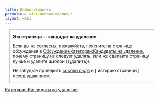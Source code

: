 ```yaml
---
title: Шаблон:Удалить
permalink: wiki/Шаблон:Удалить/
layout: wiki
---
```


<div name="Deletion notice" class="boilerplate metadata" id="delete" style="margin: 0 1em; padding: 0 10px; border: 1px solid #aaa;">

**Эта страница — кандидат на удаление.**

Если вы не согласны, пожалуйста, поясните на странице обсуждения в
[Обсуждение категории:Кандидаты на
удаление](Обсуждение_категории:Кандидаты_на_удаление "wikilink"), почему
страницу не следует удалять. Или же сделайте страницу лучше и удалите
шаблон {{удалить}}.

Не забудьте проверить [ссылки
сюда](/wiki/Special:Whatlinkshere/{{NAMESPACE}}:{{PAGENAME}} "wikilink") и \[
историю страницы\] перед удалением.

</div>

  
<includeonly> [Категория:Кандидаты на
удаление](Категория:Кандидаты_на_удаление "wikilink")
</includeonly><noinclude></noinclude>
